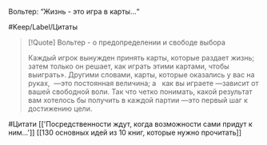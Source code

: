 Вольтер: “Жизнь - это игра в карты...“

#Keep/Label/Цитаты

> [!Quote] Вольтер - о предопределении и свободе выбора
>
> Каждый игрок вынужден принять карты, которые раздает жизнь; затем только он решает, как играть этими картами, чтобы выиграть». Другими словами, карты, которые оказались у вас на руках,  —это постоянная величина; а   как вы играете —зависит от вашей свободной воли. Так что четко понимать, какой результат вам хотелось бы получить в каждой партии —это первый шаг к достижению цели.

#Цитати
[['Посредственности ждут, когда возможности сами придут к ним...']]
[[130 основных идей из 10 книг, которые нужно прочитать]]
